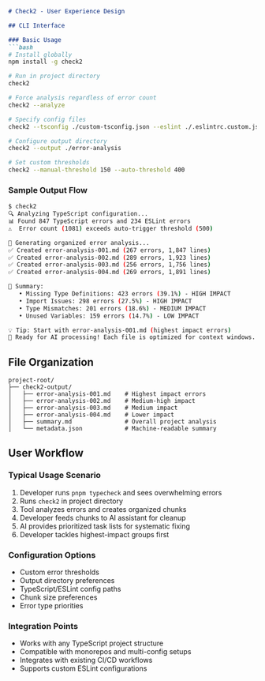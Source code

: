 ```markdown
# Check2 - User Experience Design

## CLI Interface

### Basic Usage
```bash
# Install globally
npm install -g check2

# Run in project directory
check2

# Force analysis regardless of error count
check2 --analyze

# Specify config files
check2 --tsconfig ./custom-tsconfig.json --eslint ./.eslintrc.custom.js

# Configure output directory
check2 --output ./error-analysis

# Set custom thresholds
check2 --manual-threshold 150 --auto-threshold 400
```

### Sample Output Flow
```bash
$ check2
🔍 Analyzing TypeScript configuration...
📊 Found 847 TypeScript errors and 234 ESLint errors
⚠️  Error count (1081) exceeds auto-trigger threshold (500)

🤖 Generating organized error analysis...
✅ Created error-analysis-001.md (267 errors, 1,847 lines)
✅ Created error-analysis-002.md (289 errors, 1,923 lines)
✅ Created error-analysis-003.md (256 errors, 1,756 lines)
✅ Created error-analysis-004.md (269 errors, 1,891 lines)

🎯 Summary:
   • Missing Type Definitions: 423 errors (39.1%) - HIGH IMPACT
   • Import Issues: 298 errors (27.5%) - HIGH IMPACT  
   • Type Mismatches: 201 errors (18.6%) - MEDIUM IMPACT
   • Unused Variables: 159 errors (14.7%) - LOW IMPACT

💡 Tip: Start with error-analysis-001.md (highest impact errors)
🤖 Ready for AI processing! Each file is optimized for context windows.
```

## File Organization
```
project-root/
├── check2-output/
│   ├── error-analysis-001.md    # Highest impact errors
│   ├── error-analysis-002.md    # Medium-high impact  
│   ├── error-analysis-003.md    # Medium impact
│   ├── error-analysis-004.md    # Lower impact
│   ├── summary.md               # Overall project analysis
│   └── metadata.json            # Machine-readable summary
```

## User Workflow

### Typical Usage Scenario
1. Developer runs `pnpm typecheck` and sees overwhelming errors
2. Runs `check2` in project directory
3. Tool analyzes errors and creates organized chunks
4. Developer feeds chunks to AI assistant for cleanup
5. AI provides prioritized task lists for systematic fixing
6. Developer tackles highest-impact groups first

### Configuration Options
- Custom error thresholds
- Output directory preferences
- TypeScript/ESLint config paths
- Chunk size preferences
- Error type priorities

### Integration Points
- Works with any TypeScript project structure
- Compatible with monorepos and multi-config setups
- Integrates with existing CI/CD workflows
- Supports custom ESLint configurations
```